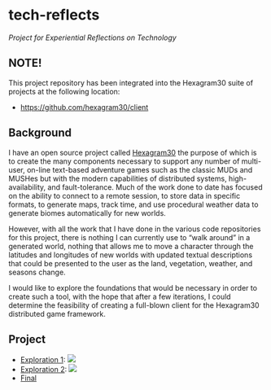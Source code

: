# tech-reflects

*Project for Experiential Reflections on Technology*

## NOTE!

This project repository has been integrated into the Hexagram30 suite of
projects at the following location:

* https://github.com/hexagram30/client

## Background

I have an open source project called [Hexagram30](https://github.com/hexagram30) the purpose of which is to create the many components necessary to support any number of multi-user, on-line text-based adventure games such as the classic MUDs and MUSHes but with the modern capabilities of distributed systems, high-availability, and fault-tolerance. Much of the work done to date has focused on the ability to connect to a remote session, to store data in specific formats, to generate maps, track time, and use procedural weather data to generate biomes automatically for new worlds.

However, with all the work that I have done in the various code repositories for this project, there is nothing I can currently use to “walk around” in a generated world, nothing that allows me to move a character through the latitudes and longitudes of new worlds with updated textual descriptions that could be presented to the user as the land, vegetation, weather, and seasons change.

I would like to explore the foundations that would be necessary in order to create such a tool, with the hope that after a few iterations, I could determine the feasibility of creating a full-blown client for the Hexagram30 distributed game framework.

## Project

* [Exploration 1][explore1]: [![][explore1-build-badge]][explore1-build]
* [Exploration 2][explore2]: [![][explore2-build-badge]][explore2-build]
* [Final][final]

<!-- Named page links below: /-->

[explore1]: explore1/
[explore2]: explore2/
[final]: final/
[explore1-build]: https://github.com/oubiwann/tech-reflects/actions?query=workflow%3Aexplore1-build+
[explore1-build-badge]: https://github.com/oubiwann/tech-reflects/workflows/explore1-build/badge.svg
[explore2-build]: https://github.com/oubiwann/tech-reflects/actions?query=workflow%3Aexplore2-build+
[explore2-build-badge]: https://github.com/oubiwann/tech-reflects/workflows/explore2-build/badge.svg
